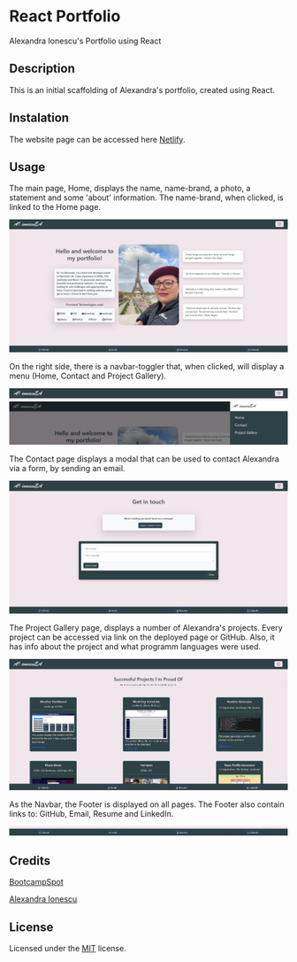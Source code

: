 # React Portfolio

Alexandra Ionescu's Portfolio using React

## Description

This is an initial scaffolding of Alexandra's portfolio, created using React.

## Instalation

The website page can be accessed here [Netlify]().

## Usage

The main page, Home, displays the name, name-brand, a photo, a statement and some 'about' information. The name-brand, when clicked, is linked to the Home page.


![Main-page](src/assets/main-page.jpg)

On the right side, there is a navbar-toggler that, when clicked, will display a menu (Home, Contact and Project Gallery).


![Navbar](src/assets/navbar.jpg)
![Navbar](src/assets/navbar2.jpg)

The Contact page displays a modal that can be used to contact Alexandra via a form, by sending an email.

![Contact](src/assets/contact.jpg)

The Project Gallery page, displays a number of Alexandra's projects. Every project can be accessed via link on the deployed page or GitHub. Also, it has info about the project and what programm languages were used.

![Project Gallery](src/assets/projects.jpg)

As the Navbar, the Footer is displayed on all pages. The Footer also contain links to: GitHub, Email, Resume and LinkedIn.

![Footer](src/assets/footer.jpg)

## Credits

[BootcampSpot](https://github.com/edx)

[Alexandra Ionescu](https://github.com/ionescuea)

## License

Licensed under the [MIT](LICENSE) license.
